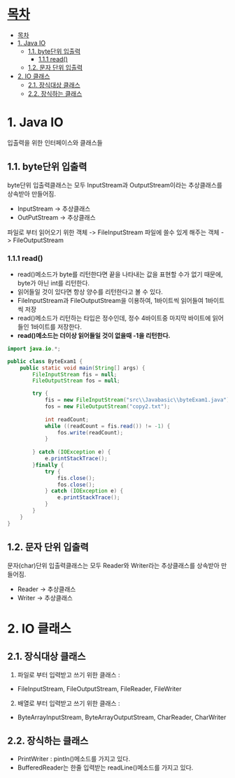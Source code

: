 # [목차](#목차)
- [목차](#목차)
- [1. Java IO](#1-java-io)
  - [1.1. byte단위 입출력](#11-byte단위-입출력)
    - [1.1.1 read()](#111-read)
  - [1.2. 문자 단위 입출력](#12-문자-단위-입출력)
- [2. IO 클래스](#2-io-클래스)
  - [2.1. 장식대상 클래스](#21-장식대상-클래스)
  - [2.2. 장식하는 클래스](#22-장식하는-클래스)

# 1. Java IO

입출력을 위한 인터페이스와 클래스들

## 1.1. byte단위 입출력 

byte단위 입출력클래스는 모두 InputStream과 OutputStream이라는 추상클래스를 상속받아 만들어짐.

- InputStream -> 추상클래스
- OutPutStream -> 추상클래스

파일로 부터 읽어오기 위한 객체 -> FileInputStream
파일에 쓸수 있게 해주는 객체 -> FileOutputStream

### 1.1.1 read()

- read()메소드가 byte를 리턴한다면 끝을 나타내는 값을 표현할 수가 없기 때문에, byte가 아닌 int를 리턴한다.
- 읽어들일 것이 있다면 항상 양수를 리턴한다고 볼 수 있다.
- FileInputStream과 FileOutputStream을 이용하여, 1바이트씩 읽어들여 1바이트씩 저장
- read()메소드가 리턴하는 타입은 정수인데, 정수 4바이트중 마지막 바이트에 읽어들인 1바이트를 저장한다.
- **read()메소드는 더이상 읽어들일 것이 없을때 -1을 리턴한다.**
  
```java
import java.io.*;

public class ByteExam1 {
    public static void main(String[] args) {
        FileInputStream fis = null;
        FileOutputStream fos = null;

        try {
            fis = new FileInputStream("src\\Javabasic\\byteExam1.java");
            fos = new FileOutputStream("copy2.txt");
            
            int readCount;
            while ((readCount = fis.read()) != -1) {
                fos.write(readCount);
            }
            
        } catch (IOException e) {
            e.printStackTrace();
        }finally {
            try {
                fis.close();
                fos.close();
            } catch (IOException e) {
                e.printStackTrace();
            }
        }
    }
}

```

## 1.2. 문자 단위 입출력 

문자(char)단위 입출력클래스는 모두 Reader와 Writer라는 추상클래스를 상속받아 만들어짐.

- Reader -> 추상클래스
- Writer -> 추상클래스

# 2. IO 클래스

## 2.1. 장식대상 클래스

1. 파일로 부터 입력받고 쓰기 위한 클래스 : 
  - FileInputStream, FileOutputStream, FileReader, FileWriter

2. 배열로 부터 입력받고 쓰기 위한 클래스 : 
- ByteArrayInputStream, ByteArrayOutputStream, CharReader, CharWriter

## 2.2. 장식하는 클래스
- PrintWriter :  pintln()메소드를 가지고 있다.
- BufferedReader는 한줄 입력받는 readLine()메소드를 가지고 있다.



